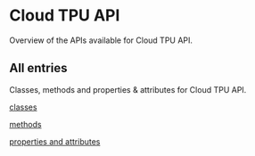 [
This is a templated file. Adding content to this file may result in it being
reverted. Instead, if you want to place additional content, create an
"overview_content.md" file in `docs/` directory. The Sphinx tool will
pick up on the content and merge the content.
]: #

# Cloud TPU API

Overview of the APIs available for Cloud TPU API.

## All entries

Classes, methods and properties & attributes for
Cloud TPU API.

[classes](https://cloud.google.com/python/docs/reference/tpu/latest/summary_class.html)

[methods](https://cloud.google.com/python/docs/reference/tpu/latest/summary_method.html)

[properties and
attributes](https://cloud.google.com/python/docs/reference/tpu/latest/summary_property.html)
